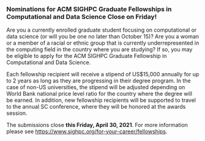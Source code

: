 ### Nominations for ACM SIGHPC Graduate Fellowships in Computational and Data Science Close on Friday!

Are you a currently enrolled graduate student focusing on computational or data 
science (or will you be one no later than October 15)? Are you a woman or a 
member of a racial or ethnic group that is currently underrepresented in the 
computing field in the country where you are studying? If so, you may be 
eligible to apply for the ACM SIGHPC Graduate Fellowship in Computational 
and Data Science.

Each fellowship recipient will receive a stipend of US$15,000 annually for up to
2 years as long as they are progressing in their degree program. In the case of 
non-US universities, the stipend will be adjusted depending on World Bank 
national price level ratio for the country where the degree will be earned. In 
addition, new fellowship recipients will be supported to travel to the annual SC
conference, where they will be honored at the awards session.

The submissions close **this Friday, April 30, 2021**. For more information 
please see <https://www.sighpc.org/for-your-career/fellowships>.









